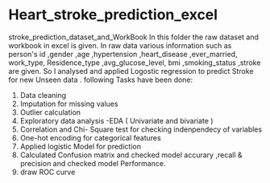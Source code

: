 # Heart_stroke_prediction_excel
stroke_prediction_dataset_and_WorkBook
In this folder the raw dataset and workbook in excel is given. In raw data various information such as person's  id	,gender	,age	,hypertension	,heart_disease	,ever_married,	work_type,	Residence_type	,avg_glucose_level,	bmi	,smoking_status	,stroke are given. So I analysed and applied Logostic regression to predict Stroke for new Unseen data . 
following Tasks have been done:
1. Data cleaning
2. Imputation for missing values
3. Outlier calculation
4. Exploratory data analysis -EDA ( Univariate and bivariate )
5. Correlation and Chi- Square test for checking indenpendecy of variables 
6. One-hot encoding for categorical features
7. Applied logistic Model for prediction 
8. Calculated Confusion matrix and checked model accurary ,recall & precision and checked model Performance.
9. draw ROC curve 




